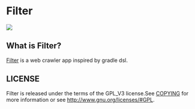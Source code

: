 # Filter

![](https://travis-ci.org/gnastnosaj/Filter.svg?branch=develop)

## What is Filter?

[Filter](https://jasontsang.gitee.io/filter/screencapture/screencapture-1533689923917.gif) is a web crawler app inspired by gradle dsl.

## LICENSE

Filter is released under the terms of the GPL_V3 license.See [COPYING](https://github.com/gnastnosaj/Filter/blob/develop/COPYING) for more information or see <http://www.gnu.org/licenses/#GPL>.
